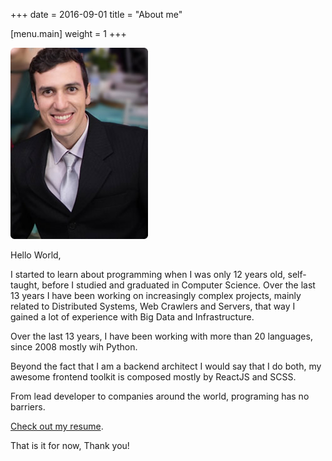 +++
date = 2016-09-01
title = "About me"

[menu.main]
	weight = 1
+++



![headshot](/img/headshot.jpg)

Hello World,

I started to learn about programming when I was only 12 years old, self-taught, before I studied and graduated in Computer Science. Over the last 13 years I have been working on
increasingly complex projects, mainly related to Distributed Systems, Web Crawlers and Servers, that way I gained a lot of experience with Big Data and Infrastructure.

Over the last 13 years, I have been working with more than 20 languages, since 2008 mostly wih Python.

Beyond the fact that I am a backend architect I would say that I do both, my awesome frontend toolkit is composed mostly by ReactJS and SCSS.

From lead developer to companies around the world, programing has no barriers.

<a href="/files/resume.pdf">Check out my resume</a>.

That is it for now,
Thank you!
